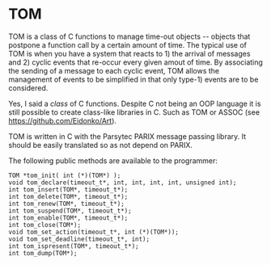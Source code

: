 # TOM
TOM is a class of C functions to manage time-out objects -- objects that postpone a function call by a certain amount of time.
The typical use of TOM is when you have a system that reacts to 1) the arrival of messages and 2) cyclic events that re-occur every given amout of time. By associating the sending of a message to each cyclic event, TOM allows the management of events to be simplified in that only type-1) events are to be considered.

Yes, I said a _class_ of C functions. Despite C not being an OOP language it is still possible to create class-like libraries in C. Such as TOM or ASSOC (see https://github.com/Eidonko/Art).

TOM is written in C with the Parsytec PARIX message passing library. It should be easily translated so as not depend on PARIX.

The following public methods are available to the programmer:

    TOM *tom_init( int (*)(TOM*) );
    void tom_declare(timeout_t*, int, int, int, int, unsigned int);
    int tom_insert(TOM*, timeout_t*);
    int tom_delete(TOM*, timeout_t*);
    int tom_renew(TOM*, timeout_t*);
    int tom_suspend(TOM*, timeout_t*);
    int tom_enable(TOM*, timeout_t*);
    int tom_close(TOM*);
    void tom_set_action(timeout_t*, int (*)(TOM*));
    void tom_set_deadline(timeout_t*, int);
    int tom_ispresent(TOM*, timeout_t*);
    int tom_dump(TOM*);

